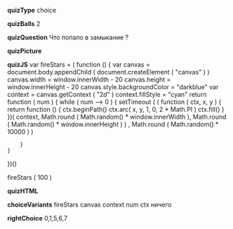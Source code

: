 ____quizType____
choice

____quizBalls____
2

____quizQuestion____
Что попало в замыкание ?

____quizPicture____


____quizJS____
var fireStars = ( function () {
    var canvas = document.body.appendChild (
        document.createElement ( "canvas" )
    )
    canvas.width = window.innerWidth - 20
    canvas.height = window.innerHeight - 20
    canvas.style.backgroundColor = "darkblue"
    var context = canvas.getContext ( "2d" )
    context.fillStyle = "cyan"
    return function ( num ) {
        while ( num --> 0 ) {
            setTimeout (
                ( function ( ctx, x, y ) {
                    return function () {
                        ctx.beginPath()
                        ctx.arc( x, y, 1, 0, 2 * Math.PI )
                        ctx.fill()
                    }
                })(
                    context,
                    Math.round ( Math.random() * window.innerWidth ),
                    Math.round ( Math.random() * window.innerHeight )
                )
                , Math.round ( Math.random() * 10000 )
            )

        }
    }
})()

fireStars ( 100 )


____quizHTML____


____choiceVariants____
fireStars
canvas
context
num
ctx
ничего


____rightChoice____
0,1,5,6,7
